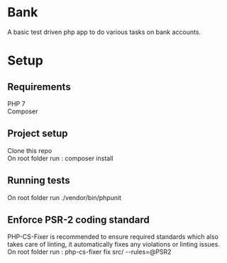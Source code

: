 # Bank
A basic test driven php app to do various tasks on bank accounts.  

# Setup

## Requirements
PHP 7<br/>
Composer

## Project setup
 Clone this repo <br/>
 On root folder run : composer install
 
## Running tests
On root folder run ./vendor/bin/phpunit 

## Enforce PSR-2 coding standard
PHP-CS-Fixer is recommended to ensure required standards which also takes care of linting, it automatically fixes any violations or linting issues. <br/>
On root folder run : php-cs-fixer fix src/  --rules=@PSR2




 

